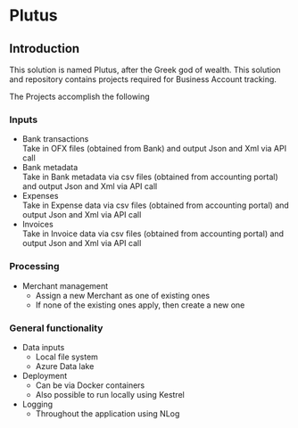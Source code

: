 # Plutus

## Introduction

This solution is named Plutus, after the Greek god of wealth.
This solution and repository contains projects required for Business Account tracking.

The Projects accomplish the following

### Inputs

- Bank transactions  
  Take in OFX files (obtained from Bank) and output Json and Xml via API call
- Bank metadata  
  Take in Bank metadata via csv files (obtained from accounting portal) and output Json and Xml via API call
- Expenses  
  Take in Expense data via csv files (obtained from accounting portal) and output Json and Xml via API call
- Invoices  
  Take in Invoice data via csv files (obtained from accounting portal) and output Json and Xml via API call

### Processing

- Merchant management
  - Assign a new Merchant as one of existing ones
  - If none of the existing ones apply, then create a new one

### General functionality

- Data inputs
  - Local file system
  - Azure Data lake
- Deployment
  - Can be via Docker containers
  - Also possible to run locally using Kestrel
- Logging 
  - Throughout the application using NLog
